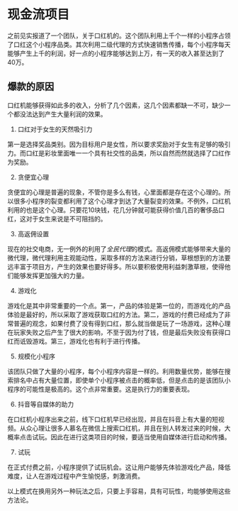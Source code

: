 # 现金流项目

之前见实报道了一个团队，关于口红机的。这个团队利用上千个一样的小程序占领了口红这个小程序品类。其次利用二级代理的方式快速销售传播，每个小程序每天能够产生上千的利润，好一点的小程序能够达到上万，有一天的收入甚至达到了40万。

## 爆款的原因

口红机能够获得如此多的收入，分析了几个因素，这几个因素都缺一不可，缺少一个都没法达到产生大量利润的效果。

1. 口红对于女生的天然吸引力

第一是选择奖品类别。因为目标用户是女性，所以要求奖励对于女生有足够的吸引力。而口红是彩妆里面唯一一个具有社交性的品类，所以自然而然就选择了口红作为奖励。

2. 贪便宜心理

贪便宜的心理是普遍的现象，不管你是多么有钱，心里面都是存在这个心理的。所以很多小程序的裂变都利用了这个心理才到达了大量裂变的效果。不例外，口红机利用的也是这个心理。只要花10块钱，花几分钟就可能获得价值几百的奢侈品口红，这对于女生来说是不可阻挡的。

3. 高返佣设置

现在的社交电商，无一例外的利用了*全民代理*的模式。高返佣模式能够带来大量的微代理，微代理利用主观能动性，采取多样的方法来进行分销，草根想到的方法要远丰富于项目方，产生的效果也要好得多。所以要积极使用利益刺激草根，使得他们能够发挥更加强大的力量。

4. 游戏化

游戏化是其中非常重要的一个点。第一，产品的体验是第一位的，而游戏化的产品体验是最好的，所以采取了游戏获取口红的方法。第二，游戏的付费已经成为了非常普遍的观念，如果付费了没有得到口红，那么就当做是玩了一场游戏，这种心理在玩家失败之后产生了很大的影响，不至于因为付了钱，但是最后失败没有获得口红而诋毁游戏。第三，游戏化也有利于进行传播。

5. 规模化小程序

该团队只做了大量的小程序，每个小程序内容是一样的。利用数量优势，能够在搜索排名中占有大量位置，即使单个小程序被点击的概率低，但是点击的是该团队小程序的可能性是极高的。这个点非常重要。这是执行力的重要表现。

6. 抖音等自媒体的助力

在口红机小程序出来之前，线下口红机早已经出现，并且在抖音上有大量的短视频。从众心理让很多人慕名在微信上搜索口红机，并且在别人转发过来的时候，大概率点击试玩。因此在进行这类项目的时候，要适当使用自媒体进行启动和传播。

7. 试玩

在正式付费之前，小程序提供了试玩机会。这让用户能够先体验游戏化产品，降低难度，让人在游戏过程中产生愉悦感，刺激消费。

以上模式在换用另外一种玩法之后，只要上手容易，具有可玩性，均能够使用这些方法论。